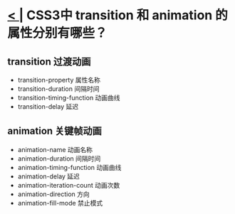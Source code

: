 # [< |](./readme.md) CSS3中 transition 和 animation 的属性分别有哪些？ 

## transition 过渡动画

- transition-property 属性名称
- transition-duration 间隔时间
- transition-timing-function 动画曲线
- transition-delay 延迟

## animation 关键帧动画

- animation-name 动画名称
- animation-duration 间隔时间
- animation-timing-function 动画曲线
- animation-delay 延迟
- animation-iteration-count 动画次数
- animation-direction 方向
- animation-fill-mode 禁止模式
